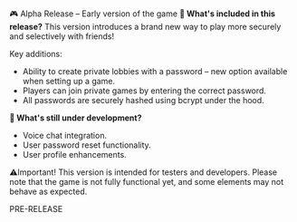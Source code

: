 🎮 Alpha Release – Early version of the game
**🔧 What's included in this release?**
This version introduces a brand new way to play more securely and selectively with friends!

Key additions: 
- Ability to create private lobbies with a password – new option available when setting up a game.
- Players can join private games by entering the correct password.
- All passwords are securely hashed using bcrypt under the hood.

**🚧 What's still under development?**
- Voice chat integration.
- User password reset functionality.
- User profile enhancements.

⚠️Important! This version is intended for testers and developers. Please note that the game is not fully functional yet, and some elements may not behave as expected.

PRE-RELEASE
